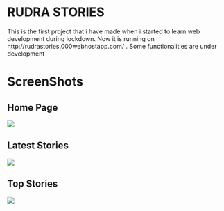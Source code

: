 <h1>RUDRA STORIES</h1>
<p>This is the first project that i have made when i started to learn web development during lockdown. Now it is running on http://rudrastories.000webhostapp.com/ . Some functionalities are under development</p>


<h1>ScreenShots</h1>

<h2>Home Page</h2>
<img src='https://user-images.githubusercontent.com/94969888/204739240-a98f42a2-19cc-4495-a4f8-5858fae31b5e.png'/>
<h2>Latest Stories</h2>
<img src='https://user-images.githubusercontent.com/94969888/204739368-d931043d-75ab-45a7-97ab-38335404f711.png'/>
<h2>Top Stories</h2>
<img src='https://user-images.githubusercontent.com/94969888/204739388-be8a7d1e-0687-49f2-8c5b-cd5bef7d0cfe.png'/>



